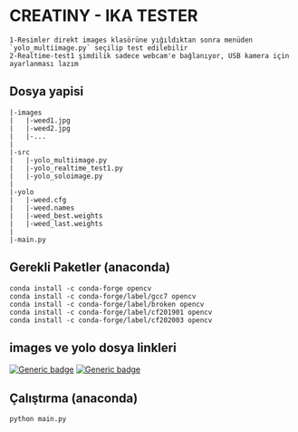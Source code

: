 # CREATINY - IKA TESTER
    1-Resimler direkt images klasörüne yığıldıktan sonra menüden `yolo_multiimage.py` seçilip test edilebilir
    2-Realtime-test1 şimdilik sadece webcam'e bağlanıyor, USB kamera için ayarlanması lazım


## Dosya yapisi
    |-images
    |   |-weed1.jpg
    |   |-weed2.jpg
    |   |-...
    |
    |-src
    |   |-yolo_multiimage.py
    |   |-yolo_realtime_test1.py
    |   |-yolo_soloimage.py
    |
    |-yolo
    |   |-weed.cfg
    |   |-weed.names
    |   |-weed_best.weights
    |   |-weed_last.weights
    |
    |-main.py


## Gerekli Paketler (anaconda)
    conda install -c conda-forge opencv
    conda install -c conda-forge/label/gcc7 opencv
    conda install -c conda-forge/label/broken opencv
    conda install -c conda-forge/label/cf201901 opencv
    conda install -c conda-forge/label/cf202003 opencv


## images ve yolo dosya linkleri
[![Generic badge](https://img.shields.io/badge/IMAGES/-GoogleDrive-<COLOR>.svg)](https://drive.google.com/file/d/1ZAuyVN6UFelApcRQLQ4J6nI8ebtCtKBL/view?usp=sharing)
[![Generic badge](https://img.shields.io/badge/YOLO/-GoogleDrive-<COLOR>.svg)](https://drive.google.com/file/d/1x4VcRu4lpBmDB9Yzx8E2pUhQh-lzuG03/view?usp=sharing)


## Çalıştırma (anaconda)
    python main.py